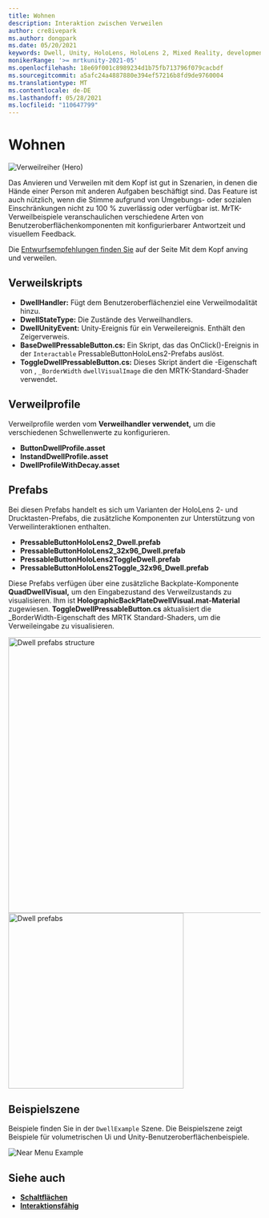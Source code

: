 ```yaml
---
title: Wohnen
description: Interaktion zwischen Verweilen
author: cre8ivepark
ms.author: dongpark
ms.date: 05/20/2021
keywords: Dwell, Unity, HoloLens, HoloLens 2, Mixed Reality, development, MRTK
monikerRange: '>= mrtkunity-2021-05'
ms.openlocfilehash: 18e69f001c8989234d1b75fb713796f079cacbdf
ms.sourcegitcommit: a5afc24a4887880e394ef57216b8fd9de9760004
ms.translationtype: MT
ms.contentlocale: de-DE
ms.lasthandoff: 05/28/2021
ms.locfileid: "110647799"
---
```

# <a name="dwell"></a>Wohnen

![Verweilreiher (Hero)](../images/dwell/MRTK_UX_Dwell.png)

Das Anvieren und Verweilen mit dem Kopf ist gut in Szenarien, in denen die Hände einer Person mit anderen Aufgaben beschäftigt sind. Das Feature ist auch nützlich, wenn die Stimme aufgrund von Umgebungs- oder sozialen Einschränkungen nicht zu 100 % zuverlässig oder verfügbar ist.
MrTK-Verweilbeispiele veranschaulichen verschiedene Arten von Benutzeroberflächenkomponenten mit konfigurierbarer Antwortzeit und visuellem Feedback.

Die [Entwurfsempfehlungen finden Sie](/windows/mixed-reality/design/gaze-and-dwell-head) auf der Seite Mit dem Kopf anving und verweilen.

## <a name="dwell-scripts"></a>Verweilskripts

- **DwellHandler:** Fügt dem Benutzeroberflächenziel eine Verweilmodalität hinzu.
- **DwellStateType:** Die Zustände des Verweilhandlers.
- **DwellUnityEvent:** Unity-Ereignis für ein Verweilereignis. Enthält den Zeigerverweis.
- **BaseDwellPressableButton.cs:** Ein Skript, das das OnClick()-Ereignis in der `Interactable` PressableButtonHoloLens2-Prefabs auslöst.
- **ToggleDwellPressableButton.cs:** Dieses Skript ändert die -Eigenschaft von , `_BorderWidth` `dwellVisualImage` die den MRTK-Standard-Shader verwendet.

## <a name="dwell-profiles"></a>Verweilprofile
Verweilprofile werden vom **Verweilhandler verwendet,** um die verschiedenen Schwellenwerte zu konfigurieren.
- **ButtonDwellProfile.asset**
- **InstandDwellProfile.asset**
- **DwellProfileWithDecay.asset**

## <a name="prefabs"></a>Prefabs

Bei diesen Prefabs handelt es sich um Varianten der HoloLens 2- und Drucktasten-Prefabs, die zusätzliche Komponenten zur Unterstützung von Verweilinteraktionen enthalten.

- **PressableButtonHoloLens2_Dwell.prefab**
- **PressableButtonHoloLens2_32x96_Dwell.prefab**
- **PressableButtonHoloLens2ToggleDwell.prefab**
- **PressableButtonHoloLens2Toggle_32x96_Dwell.prefab**

Diese Prefabs verfügen über eine zusätzliche Backplate-Komponente **QuadDwellVisual,** um den Eingabezustand des Verweilzustands zu visualisieren. Ihm ist **HolographicBackPlateDwellVisual.mat-Material** zugewiesen. **ToggleDwellPressableButton.cs** aktualisiert  die _BorderWidth-Eigenschaft des MRTK Standard-Shaders, um die Verweileingabe zu visualisieren.

<img src="../images/dwell/MRTK_UX_Dwell_Prefabs_Structure.png" alt="Dwell prefabs structure" width="550px">
<img src="../images/dwell/MRTK_UX_Dwell_Prefabs.png" alt="Dwell prefabs" width="350px">

## <a name="example-scene"></a>Beispielszene

Beispiele finden Sie in der `DwellExample` Szene. Die Beispielszene zeigt Beispiele für volumetrischen Ui und Unity-Benutzeroberflächenbeispiele.

<img src="../images/dwell/MRTK_UX_Dwell_Examples.png" alt="Near Menu Example">

## <a name="see-also"></a>Siehe auch

- [**Schaltflächen**](button.md)
- [**Interaktionsfähig**](interactable.md)
